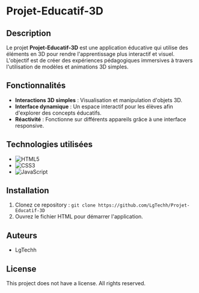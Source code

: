 # Projet-Educatif-3D

## Description
Le projet **Projet-Educatif-3D** est une application éducative qui utilise des éléments en 3D pour rendre l'apprentissage plus interactif et visuel. L'objectif est de créer des expériences pédagogiques immersives à travers l'utilisation de modèles et animations 3D simples.

## Fonctionnalités
- **Interactions 3D simples** : Visualisation et manipulation d'objets 3D.
- **Interface dynamique** : Un espace interactif pour les élèves afin d'explorer des concepts éducatifs.
- **Réactivité** : Fonctionne sur différents appareils grâce à une interface responsive.

## Technologies utilisées
- ![HTML5](https://img.shields.io/badge/HTML5-E34F26?style=for-the-badge&logo=html5&logoColor=white)  
- ![CSS3](https://img.shields.io/badge/CSS3-1572B6?style=for-the-badge&logo=css3&logoColor=white)  
- ![JavaScript](https://img.shields.io/badge/JavaScript-F7DF1E?style=for-the-badge&logo=javascript&logoColor=black)  

## Installation
1. Clonez ce repository : `git clone https://github.com/LgTechh/Projet-Educatif-3D`
2. Ouvrez le fichier HTML pour démarrer l'application.


## Auteurs
- LgTechh

## License
This project does not have a license. All rights reserved.
